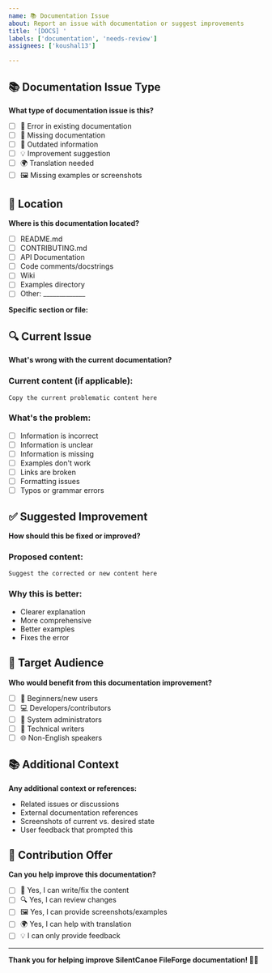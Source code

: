 ```yaml
---
name: 📚 Documentation Issue
about: Report an issue with documentation or suggest improvements
title: '[DOCS] '
labels: ['documentation', 'needs-review']
assignees: ['koushal13']

---
```


## 📚 Documentation Issue Type
**What type of documentation issue is this?**
- [ ] 🐛 Error in existing documentation
- [ ] 📝 Missing documentation
- [ ] 🔄 Outdated information
- [ ] 💡 Improvement suggestion
- [ ] 🌍 Translation needed
- [ ] 🖼️ Missing examples or screenshots

## 📍 Location
**Where is this documentation located?**
- [ ] README.md
- [ ] CONTRIBUTING.md
- [ ] API Documentation
- [ ] Code comments/docstrings
- [ ] Wiki
- [ ] Examples directory
- [ ] Other: _____________

**Specific section or file:** 

## 🔍 Current Issue
**What's wrong with the current documentation?**

### Current content (if applicable):
```
Copy the current problematic content here
```

### What's the problem:
- [ ] Information is incorrect
- [ ] Information is unclear
- [ ] Information is missing
- [ ] Examples don't work
- [ ] Links are broken
- [ ] Formatting issues
- [ ] Typos or grammar errors

## ✅ Suggested Improvement
**How should this be fixed or improved?**

### Proposed content:
```
Suggest the corrected or new content here
```

### Why this is better:
- Clearer explanation
- More comprehensive
- Better examples
- Fixes the error

## 🎯 Target Audience
**Who would benefit from this documentation improvement?**
- [ ] 👶 Beginners/new users
- [ ] 💻 Developers/contributors
- [ ] 🔧 System administrators
- [ ] 📖 Technical writers
- [ ] 🌐 Non-English speakers

## 📚 Additional Context
**Any additional context or references:**
- Related issues or discussions
- External documentation references
- Screenshots of current vs. desired state
- User feedback that prompted this

## 🤝 Contribution Offer
**Can you help improve this documentation?**
- [ ] 📝 Yes, I can write/fix the content
- [ ] 🔍 Yes, I can review changes
- [ ] 🖼️ Yes, I can provide screenshots/examples
- [ ] 🌍 Yes, I can help with translation
- [ ] 💡 I can only provide feedback

---

**Thank you for helping improve SilentCanoe FileForge documentation! 📖✨**